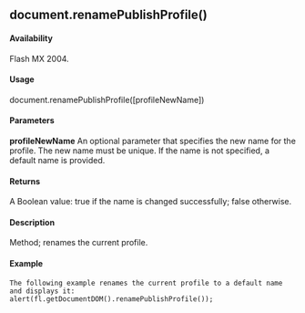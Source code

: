 ## document.renamePublishProfile()

#### Availability

Flash MX 2004.

#### Usage

document.renamePublishProfile(\[profileNewName\])

#### Parameters

**profileNewName** An optional parameter that specifies the new name for the profile. The new name must be unique. If the name is not specified, a default name is provided.

#### Returns

A Boolean value: true if the name is changed successfully; false otherwise.

#### Description

Method; renames the current profile.

#### Example

```
The following example renames the current profile to a default name and displays it:
alert(fl.getDocumentDOM().renamePublishProfile());

```